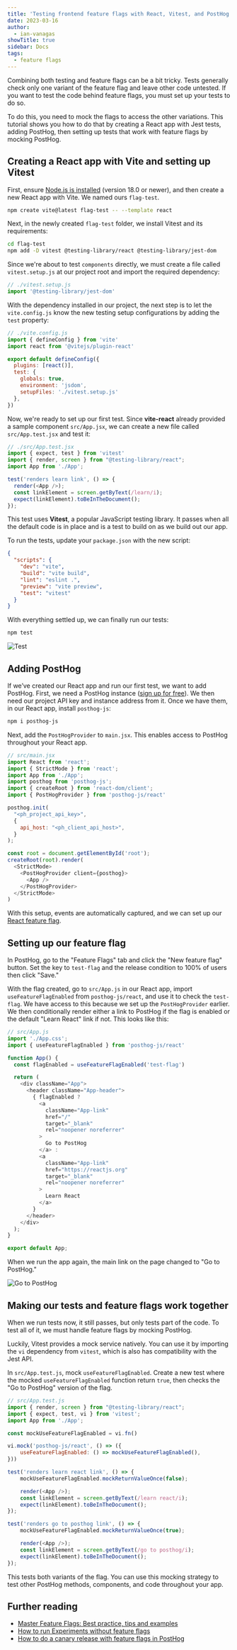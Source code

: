 ```yaml
---
title: 'Testing frontend feature flags with React, Vitest, and PostHog'
date: 2023-03-16
author:
  - ian-vanagas
showTitle: true
sidebar: Docs
tags:
  - feature flags
---
```

 

Combining both testing and feature flags can be a bit tricky. Tests generally check only one variant of the feature flag and leave other code untested. If you want to test the code behind feature flags, you must set up your tests to do so.

To do this, you need to mock the flags to access the other variations. This tutorial shows you how to do that by creating a React app with Jest tests, adding PostHog, then setting up tests that work with feature flags by mocking PostHog.

## Creating a React app with Vite and setting up Vitest

First, ensure [Node.js is installed](https://nodejs.dev/en/learn/how-to-install-nodejs/) (version 18.0 or newer), and then create a new React app with Vite. We named ours `flag-test`.

```bash
npm create vite@latest flag-test -- --template react
```

Next, in the newly created `flag-test` folder, we install Vitest and its requirements:

```bash
cd flag-test
npm add -D vitest @testing-library/react @testing-library/jest-dom
```

Since we're about to test `components` directly, we must create a file called `vitest.setup.js` at our project root and import the required dependency:

```js
// ./vitest.setup.js
import '@testing-library/jest-dom'
```

With the dependency installed in our project, the next step is to let the `vite.config.js` know the new testing setup configurations by adding the `test` property:

```js
// ./vite.config.js
import { defineConfig } from 'vite'
import react from '@vitejs/plugin-react'

export default defineConfig({ 
  plugins: [react()],
  test: {
    globals: true,
    environment: 'jsdom',
    setupFiles: './vitest.setup.js'
  },
})
```

Now, we're ready to set up our first test. Since **vite-react** already provided a sample component `src/App.jsx`, we can create a new file called `src/App.test.jsx` and test it:

```js
// ./src/App.test.jsx
import { expect, test } from 'vitest'
import { render, screen } from "@testing-library/react";
import App from './App';

test('renders learn link', () => {
  render(<App />);
  const linkElement = screen.getByText(/learn/i);
  expect(linkElement).toBeInTheDocument();
});
```

This test uses **Vitest**, a popular JavaScript testing library. It passes when all the default code is in place and is a test to build on as we build out our app.

To run the tests, update your `package.json` with the new script:

```json
{
  "scripts": {
    "dev": "vite",
    "build": "vite build",
    "lint": "eslint .",
    "preview": "vite preview",
    "test": "vitest"
  }
}
```

With everything settled up, we can finally run our tests: 

```bash
npm test
```

![Test](https://res.cloudinary.com/dmukukwp6/image/upload/v1710055416/posthog.com/contents/images/tutorials/test-frontend-feature-flags/test.png)

## Adding PostHog

If we’ve created our React app and run our first test, we want to add PostHog. First, we need a PostHog instance ([sign up for free](https://app.posthog.com/signup)). We then need our project API key and instance address from it. Once we have them, in our React app, install `posthog-js`:

```bash
npm i posthog-js
```

Next, add the `PostHogProvider` to `main.jsx`. This enables access to PostHog throughout your React app.

```js
// src/main.jsx
import React from 'react';
import { StrictMode } from 'react';
import App from './App';
import posthog from 'posthog-js';
import { createRoot } from 'react-dom/client';
import { PostHogProvider } from 'posthog-js/react'

posthog.init(
  "<ph_project_api_key>",
  {
    api_host: "<ph_client_api_host>",
  }
);

const root = document.getElementById('root');
createRoot(root).render(
  <StrictMode>
  	<PostHogProvider client={posthog}>
	  <App />
  	</PostHogProvider>
  </StrictMode>
)
```

With this setup, events are automatically captured, and we can set up our [React feature flag](/tutorials/react-feature-flags).

## Setting up our feature flag

In PostHog, go to the "Feature Flags" tab and click the "New feature flag" button. Set the key to `test-flag` and the release condition to 100% of users then click "Save."

With the flag created, go to  `src/App.js` in our React app, import `useFeatureFlagEnabled` from `posthog-js/react`, and use it to check the `test-flag`. We have access to this because we set up the `PostHogProvider` earlier. We then conditionally render either a link to PostHog if the flag is enabled or the default "Learn React" link if not. This looks like this:

```js
// src/App.js
import './App.css';
import { useFeatureFlagEnabled } from 'posthog-js/react'

function App() {
  const flagEnabled = useFeatureFlagEnabled('test-flag')

  return (
    <div className="App">
      <header className="App-header">
        { flagEnabled ?
          <a
            className="App-link"
            href="/"
            target="_blank"
            rel="noopener noreferrer"
          >
            Go to PostHog
          </a> : 
          <a
            className="App-link"
            href="https://reactjs.org"
            target="_blank"
            rel="noopener noreferrer"
          >
            Learn React
          </a>
        }
      </header>
    </div>
  );
}

export default App;
```

When we run the app again, the main link on the page changed to "Go to PostHog."

![Go to PostHog](https://res.cloudinary.com/dmukukwp6/image/upload/v1710055416/posthog.com/contents/images/tutorials/test-frontend-feature-flags/app.png)

## Making our tests and feature flags work together

When we run tests now, it still passes, but only tests part of the code. To test all of it, we must handle feature flags by mocking PostHog. 

Luckily, Vitest provides a mock service natively. You can use it by importing the `vi` dependency from `vitest`, which is also has compatibility with the Jest API.

In `src/App.test.js`, mock `useFeatureFlagEnabled`. Create a new test where the mocked `useFeatureFlagEnabled` function return `true`, then checks the "Go to PostHog" version of the flag.

```js
// src/App.test.js
import { render, screen } from "@testing-library/react";
import { expect, test, vi } from 'vitest';
import App from './App';

const mockUseFeatureFlagEnabled = vi.fn()

vi.mock('posthog-js/react', () => ({
    useFeatureFlagEnabled: () => mockUseFeatureFlagEnabled(),
}))

test('renders learn react link', () => {
    mockUseFeatureFlagEnabled.mockReturnValueOnce(false);

    render(<App />);
    const linkElement = screen.getByText(/learn react/i);
    expect(linkElement).toBeInTheDocument();
});

test('renders go to posthog link', () => {
    mockUseFeatureFlagEnabled.mockReturnValueOnce(true);

    render(<App />);
    const linkElement = screen.getByText(/go to posthog/i);
    expect(linkElement).toBeInTheDocument();
});
```

This tests both variants of the flag. You can use this mocking strategy to test other PostHog methods, components, and code throughout your app.

## Further reading

- [Master Feature Flags: Best practice, tips and examples](/blog/feature-flag-best-practices)
- [How to run Experiments without feature flags](/docs/experiments/running-experiments-without-feature-flags)
- [How to do a canary release with feature flags in PostHog](/tutorials/canary-release)

<NewsletterForm />